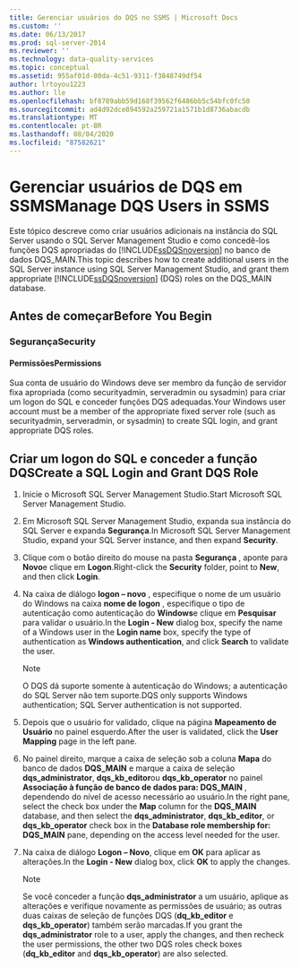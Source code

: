 ```yaml
---
title: Gerenciar usuários do DQS no SSMS | Microsoft Docs
ms.custom: ''
ms.date: 06/13/2017
ms.prod: sql-server-2014
ms.reviewer: ''
ms.technology: data-quality-services
ms.topic: conceptual
ms.assetid: 955af01d-00da-4c51-9311-f3848749df54
author: lrtoyou1223
ms.author: lle
ms.openlocfilehash: bf8789abb59d168f39562f6486bb5c54bfc0fc50
ms.sourcegitcommit: ad4d92dce894592a259721a1571b1d8736abacdb
ms.translationtype: MT
ms.contentlocale: pt-BR
ms.lasthandoff: 08/04/2020
ms.locfileid: "87582621"
---
```

# <a name="manage-dqs-users-in-ssms"></a><span data-ttu-id="62553-102">Gerenciar usuários de DQS em SSMS</span><span class="sxs-lookup"><span data-stu-id="62553-102">Manage DQS Users in SSMS</span></span>
  <span data-ttu-id="62553-103">Este tópico descreve como criar usuários adicionais na instância do SQL Server usando o SQL Server Management Studio e como concedê-los funções DQS apropriadas do [!INCLUDE[ssDQSnoversion](../includes/ssdqsnoversion-md.md)] no banco de dados DQS_MAIN.</span><span class="sxs-lookup"><span data-stu-id="62553-103">This topic describes how to create additional users in the SQL Server instance using SQL Server Management Studio, and grant them appropriate [!INCLUDE[ssDQSnoversion](../includes/ssdqsnoversion-md.md)] (DQS) roles on the DQS_MAIN database.</span></span>  
  
##  <a name="before-you-begin"></a><a name="BeforeYouBegin"></a> <span data-ttu-id="62553-104">Antes de começar</span><span class="sxs-lookup"><span data-stu-id="62553-104">Before You Begin</span></span>  
  
###  <a name="security"></a><a name="Security"></a> <span data-ttu-id="62553-105">Segurança</span><span class="sxs-lookup"><span data-stu-id="62553-105">Security</span></span>  
  
####  <a name="permissions"></a><a name="Permissions"></a> <span data-ttu-id="62553-106">Permissões</span><span class="sxs-lookup"><span data-stu-id="62553-106">Permissions</span></span>  
 <span data-ttu-id="62553-107">Sua conta de usuário do Windows deve ser membro da função de servidor fixa apropriada (como securityadmin, serveradmin ou sysadmin) para criar um logon do SQL e conceder funções DQS adequadas.</span><span class="sxs-lookup"><span data-stu-id="62553-107">Your Windows user account must be a member of the appropriate fixed server role (such as securityadmin, serveradmin, or sysadmin) to create SQL login, and grant appropriate DQS roles.</span></span>  
  
##  <a name="create-a-sql-login-and-grant-dqs-role"></a><a name="GrantRoles"></a><span data-ttu-id="62553-108">Criar um logon do SQL e conceder a função DQS</span><span class="sxs-lookup"><span data-stu-id="62553-108">Create a SQL Login and Grant DQS Role</span></span>  
  
1.  <span data-ttu-id="62553-109">Inicie o Microsoft SQL Server Management Studio.</span><span class="sxs-lookup"><span data-stu-id="62553-109">Start Microsoft SQL Server Management Studio.</span></span>  
  
2.  <span data-ttu-id="62553-110">Em Microsoft SQL Server Management Studio, expanda sua instância do SQL Server e expanda **Segurança**.</span><span class="sxs-lookup"><span data-stu-id="62553-110">In Microsoft SQL Server Management Studio, expand your SQL Server instance, and then expand **Security**.</span></span>  
  
3.  <span data-ttu-id="62553-111">Clique com o botão direito do mouse na pasta **Segurança** , aponte para **Novo**e clique em **Logon**.</span><span class="sxs-lookup"><span data-stu-id="62553-111">Right-click the **Security** folder, point to **New**, and then click **Login**.</span></span>  
  
4.  <span data-ttu-id="62553-112">Na caixa de diálogo **logon – novo** , especifique o nome de um usuário do Windows na caixa **nome de logon** , especifique o tipo de autenticação como autenticação do **Windows**e clique em **Pesquisar** para validar o usuário.</span><span class="sxs-lookup"><span data-stu-id="62553-112">In the **Login - New** dialog box, specify the name of a Windows user in the **Login name** box, specify the type of authentication as **Windows authentication**, and click **Search** to validate the user.</span></span>  
  
    > [!NOTE]  
    >  <span data-ttu-id="62553-113">O DQS dá suporte somente à autenticação do Windows; a autenticação do SQL Server não tem suporte.</span><span class="sxs-lookup"><span data-stu-id="62553-113">DQS only supports Windows authentication; SQL Server authentication is not supported.</span></span>  
  
5.  <span data-ttu-id="62553-114">Depois que o usuário for validado, clique na página **Mapeamento de Usuário** no painel esquerdo.</span><span class="sxs-lookup"><span data-stu-id="62553-114">After the user is validated, click the **User Mapping** page in the left pane.</span></span>  
  
6.  <span data-ttu-id="62553-115">No painel direito, marque a caixa de seleção sob a coluna **Mapa** do banco de dados **DQS_MAIN** e marque a caixa de seleção **dqs_administrator**, **dqs_kb_editor**ou **dqs_kb_operator** no painel **Associação à função de banco de dados para: DQS_MAIN** , dependendo do nível de acesso necessário ao usuário.</span><span class="sxs-lookup"><span data-stu-id="62553-115">In the right pane, select the check box under the **Map** column for the **DQS_MAIN** database, and then select the **dqs_administrator**, **dqs_kb_editor**, or **dqs_kb_operator** check box in the **Database role membership for: DQS_MAIN** pane, depending on the access level needed for the user.</span></span>  
  
7.  <span data-ttu-id="62553-116">Na caixa de diálogo **Logon – Novo**, clique em **OK** para aplicar as alterações.</span><span class="sxs-lookup"><span data-stu-id="62553-116">In the **Login - New** dialog box, click **OK** to apply the changes.</span></span>  
  
    > [!NOTE]  
    >  <span data-ttu-id="62553-117">Se você conceder a função **dqs_administrator** a um usuário, aplique as alterações e verifique novamente as permissões de usuário; as outras duas caixas de seleção de funções DQS (**dq_kb_editor** e **dqs_kb_operator**) também serão marcadas.</span><span class="sxs-lookup"><span data-stu-id="62553-117">If you grant the **dqs_administrator** role to a user, apply the changes, and then recheck the user permissions, the other two DQS roles check boxes (**dq_kb_editor** and **dqs_kb_operator**) are also selected.</span></span>  
  
  
